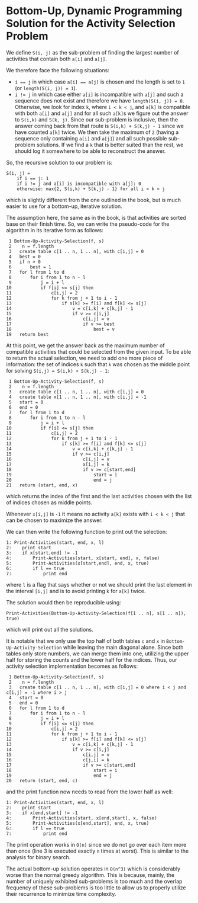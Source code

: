 Bottom-Up, Dynamic Programming Solution for the Activity Selection Problem
==========================================================================

We define `S(i, j)` as the sub-problem of finding the largest number of activities that contain both `a[i]` and `a[j]`.

We therefore face the following situations:

  - `i == j` in which case `a[i] == a[j]` is chosen and the length is set to `1` (or `length(S(i, j)) = 1`).
  - `i != j` in which case either `a[i]` is incompatible with `a[j]` and such a sequence does not exist and therefore
  we have `length(S(i, j)) = 0`. Otherwise, we look for index `k`, where `i < k < j`, and `a[k]` is compatible with
  both `a[i]` and `a[j]` and for all such `a[k]`s we figure out the answer to `S(i,k)` and `S(k, j)`. Since our sub-problem
  is inclusive, then the answer coming back from that route is `S(i,k) + S(k,j) - 1` since we have counted `a[k]` twice. We
  then take the maximum of `2` (having a sequence only containing `a[i]` and `a[j]`) and all such possible sub-problem
  solutions. If we find a `k` that is better suited than the rest, we should log it somewhere to be able to reconstruct
  the answer.
  
So, the recursive solution to our problem is:

    S(i, j) =
        if i == j: 1
        if i != j and a[i] is incompatible with a[j]: 0
        otherwise: max{2, S(i,k) + S(k,j) - 1} for all i < k < j

which is slightly different from the one outlined in the book, but is much easier to use for a bottom-up, iterative solution.

The assumption here, the same as in the book, is that activities are sorted base on their finish time. So, we can write the
pseudo-code for the algorithm in its iterative form as follows:

     1 Bottom-Up-Activity-Selection(f, s)
     2    n = f.length
     3   create table c[1 .. n, 1 .. n], with c[i,j] = 0
     4   best = 0
     5   if n > 0
     6       best = 1
     7   for l from 1 to d
     8       for i from 1 to n - l
     9           j = i + l
    10           if f[i] <= s[j] then
    11               c[i,j] = 2
    12               for k from j + 1 to i - 1
    13                   if s[k] >= f[i] and f[k] <= s[j]
    14                       v = c[i,k] + c[k,j] - 1
    15                       if v >= c[i,j]
    16                           c[i,j] = v
    17                           if v >= best
    18                               best = v
    19   return best

At this point, we get the answer back as the maximum number of compatible activities that could be selected from the
given input. To be able to return the actual selection, we need to add one more piece of information: the set of indices
`k` such that `k` was chosen as the middle point for solving `S(i,j) = S(i,k) + S(k,j) - 1`:
                    
     1 Bottom-Up-Activity-Selection(f, s)
     2    n = f.length
     3   create table c[1 .. n, 1 .. n], with c[i,j] = 0
     4   create table x[1 .. n, 1 .. n], with c[i,j] = -1
     5   start = 0
     6   end = 0
     7   for l from 1 to d
     8       for i from 1 to n - l
     9           j = i + l
    10           if f[i] <= s[j] then
    11               c[i,j] = 2
    12               for k from j + 1 to i - 1
    13                   if s[k] >= f[i] and f[k] <= s[j]
    14                       v = c[i,k] + c[k,j] - 1
    15                       if v >= c[i,j]
    16                           c[i,j] = v
    17                           x[i,j] = k
    18                           if v >= c[start,end]
    19                               start = i
    20                               end = j
    21   return (start, end, x)

which returns the index of the first and the last activities chosen with the list of indices chosen as middle points.

Whenever `x[i,j]` is `-1` it means no activity `a[k]` exists with `i < k < j` that can be chosen to maximize the answer.

We can then write the following function to print out the selection:

    1: Print-Activities(start, end, x, l)
    2:    print start
    3:    if x[start,end] != -1
    4:        Print-Activities(start, x[start, end], x, false)
    5:        Print-Activities(x[start,end], end, x, true)
    6:        if l == true
    7:            print end

where `l` is a flag that says whether or not we should print the last element in the interval `[i,j]` and is to avoid
printing `k` for `a[k]` twice.

The solution would then be reproducible using:

    Print-Activities(Bottom-Up-Activity-Selection(f[1 .. n], s[1 .. n]), true)

which will print out all the solutions.

It is notable that we only use the top half of both tables `c` and `x` in `Bottom-Up-Activity-Selection` while leaving
the main diagonal alone. Since both tables only store numbers, we can merge them into one, utilizing the upper half for
storing the counts and the lower half for the indices. Thus, our activity selection implementation becomes as follows:

     1 Bottom-Up-Activity-Selection(f, s)
     2    n = f.length
     3   create table c[1 .. n, 1 .. n], with c[i,j] = 0 where i < j and c[i,j] = -1 where i > j
     4   start = 0
     5   end = 0
     6   for l from 1 to d
     7       for i from 1 to n - l
     8           j = i + l
     9           if f[i] <= s[j] then
    10               c[i,j] = 2
    11               for k from j + 1 to i - 1
    12                   if s[k] >= f[i] and f[k] <= s[j]
    13                       v = c[i,k] + c[k,j] - 1
    14                       if v >= c[i,j]
    15                           c[i,j] = v
    16                           c[j,i] = k
    17                           if v >= c[start,end]
    18                               start = i
    19                               end = j
    20   return (start, end, c)

and the print function now needs to read from the lower half as well:

    1: Print-Activities(start, end, x, l)
    2:    print start
    3:    if x[end,start] != -1
    4:        Print-Activities(start, x[end,start], x, false)
    5:        Print-Activities(x[end,start], end, x, true)
    6:        if l == true
    7:            print end

The print operation works in `O(n)` since we do not go over each item more than once (line 3 is executed exactly
`n` times at worst). This is similar to the analysis for binary search.

The actual bottom-up solution operates in `O(n^3)` which is considerably worse than the normal greedy algorithm.
This is because, mainly, the number of uniquely exhibited sub-problems is too much and the overlap frequency of
these sub-problems is too little to allow us to properly utilize their recurrence to minimize time complexity.
